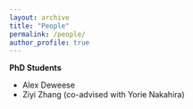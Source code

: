 ```yaml
---
layout: archive
title: "People"
permalink: /people/
author_profile: true
---
```


**PhD Students**
- Alex Deweese
- Ziyi Zhang (co-advised with Yorie Nakahira)
